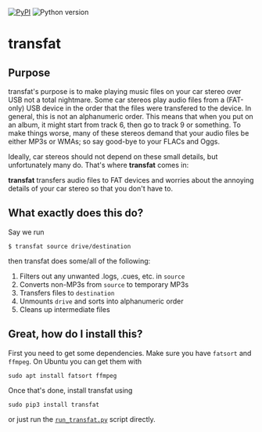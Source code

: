 [![PyPI](https://img.shields.io/pypi/v/transfat.svg)](https://pypi.org/project/transfat/)
![Python version](https://img.shields.io/badge/python-3-blue.svg)


# transfat

## Purpose
transfat's purpose is to make playing music files on your car stereo over USB not a total nightmare. Some car stereos play audio files from a (FAT-only) USB device in the order that the files were transfered to the device. In general, this is not an alphanumeric order. This means that when you put on an album, it might start from track 6, then go to track 9 or something. To make things worse, many of these stereos demand that your audio files be either MP3s or WMAs; so say good-bye to your FLACs and Oggs.

Ideally, car stereos should not depend on these small details, but unfortunately many do. That's where **transfat** comes in:

**transfat** transfers audio files to FAT devices and worries about the annoying details of your car stereo so that you don't have to.

## What exactly does this do?

Say we run

```
$ transfat source drive/destination
```

then transfat does some/all of the following:

1. Filters out any unwanted .logs, .cues, etc. in `source`
2. Converts non-MP3s from `source` to temporary MP3s
3. Transfers files to  `destination`
4. Unmounts `drive` and sorts into alphanumeric order
5. Cleans up intermediate files

## Great, how do I install this?

First you need to get some dependencies. Make sure you have `fatsort`
and `ffmpeg`. On Ubuntu you can get them with


```
sudo apt install fatsort ffmpeg
```

Once that's done, install transfat using

```
sudo pip3 install transfat
```

or just run the [`run_transfat.py`](run_transfat.py) script directly.
